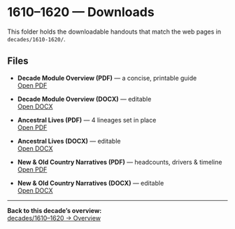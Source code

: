 # 1610–1620 — Downloads

This folder holds the downloadable handouts that match the web pages in  
`decades/1610-1620/`.

## Files

- **Decade Module Overview (PDF)** — a concise, printable guide  
  [Open PDF](./1610-1620-Decade-Module-Overview.pdf)

- **Decade Module Overview (DOCX)** — editable  
  [Open DOCX](./1610-1620-Decade-Module-Overview.docx)

- **Ancestral Lives (PDF)** — 4 lineages set in place  
  [Open PDF](./1610-1620-Ancestral-Lives.pdf)

- **Ancestral Lives (DOCX)** — editable  
  [Open DOCX](./1610-1620-Ancestral-Lives.docx)

- **New & Old Country Narratives (PDF)** — headcounts, drivers & timeline  
  [Open PDF](./1610-1620-New-and-Old-Country-Narratives.pdf)

- **New & Old Country Narratives (DOCX)** — editable  
  [Open DOCX](./1610-1620-New-and-Old-Country-Narratives.docx)

---

**Back to this decade’s overview:**  
[decades/1610–1620 → Overview](../../../decades/1610-1620/1610-1620.md)
